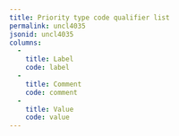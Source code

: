 ```yaml
---
title: Priority type code qualifier list
permalink: uncl4035
jsonid: uncl4035
columns:
  - 
    title: Label
    code: label
  - 
    title: Comment
    code: comment
  - 
    title: Value
    code: value
---
```

